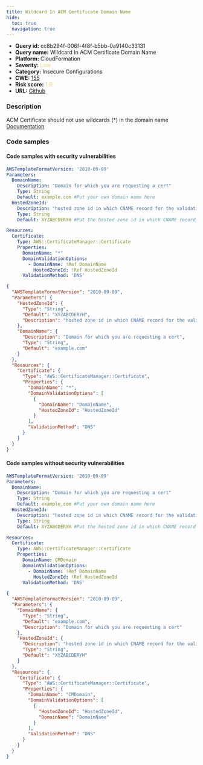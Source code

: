 ```yaml
---
title: Wildcard In ACM Certificate Domain Name
hide:
  toc: true
  navigation: true
---
```


<style>
  .highlight .hll {
    background-color: #ff171742;
  }
  .md-content {
    max-width: 1100px;
    margin: 0 auto;
  }
</style>

-   **Query id:** cc8b294f-006f-4f8f-b5bb-0a9140c33131
-   **Query name:** Wildcard In ACM Certificate Domain Name
-   **Platform:** CloudFormation
-   **Severity:** <span style="color:#edd57e">Low</span>
-   **Category:** Insecure Configurations
-   **CWE:** <a href="https://cwe.mitre.org/data/definitions/155.html" onclick="newWindowOpenerSafe(event, 'https://cwe.mitre.org/data/definitions/155.html')">155</a>
-   **Risk score:** <span style="color:#edd57e">1.9</span>
-   **URL:** [Github](https://github.com/Checkmarx/kics/tree/master/assets/queries/cloudFormation/aws/wildcard_in_acm_certificate_domain_name)

### Description
ACM Certificate should not use wildcards (*) in the domain name<br>
[Documentation](https://docs.aws.amazon.com/acm/latest/userguide/acm-overview.html)

### Code samples
#### Code samples with security vulnerabilities
```yaml title="Positive test num. 1 - yaml file" hl_lines="16"
AWSTemplateFormatVersion: '2010-09-09'
Parameters:
  DomainName:
    Description: "Domain for which you are requesting a cert"
    Type: String
    Default: example.com #Put your own domain name here
  HostedZoneId:
    Description: "hosted zone id in which CNAME record for the validation needs to be added"
    Type: String
    Default: XYZABCDERYH #Put the hosted zone id in which CNAME record for the validation needs to be added

Resources:
  Certificate:
    Type: AWS::CertificateManager::Certificate
    Properties:
      DomainName: "*"
      DomainValidationOptions:
        - DomainName: !Ref DomainName
          HostedZoneId: !Ref HostedZoneId
      ValidationMethod: 'DNS'
```
```json title="Positive test num. 2 - json file" hl_lines="19"
{
  "AWSTemplateFormatVersion": "2010-09-09",
  "Parameters": {
    "HostedZoneId": {
      "Type": "String",
      "Default": "XYZABCDERYH",
      "Description": "hosted zone id in which CNAME record for the validation needs to be added"
    },
    "DomainName": {
      "Description": "Domain for which you are requesting a cert",
      "Type": "String",
      "Default": "example.com"
    }
  },
  "Resources": {
    "Certificate": {
      "Type": "AWS::CertificateManager::Certificate",
      "Properties": {
        "DomainName": "*",
        "DomainValidationOptions": [
          {
            "DomainName": "DomainName",
            "HostedZoneId": "HostedZoneId"
          }
        ],
        "ValidationMethod": "DNS"
      }
    }
  }
}

```


#### Code samples without security vulnerabilities
```yaml title="Negative test num. 1 - yaml file"
AWSTemplateFormatVersion: '2010-09-09'
Parameters:
  DomainName:
    Description: "Domain for which you are requesting a cert"
    Type: String
    Default: example.com #Put your own domain name here
  HostedZoneId:
    Description: "hosted zone id in which CNAME record for the validation needs to be added"
    Type: String
    Default: XYZABCDERYH #Put the hosted zone id in which CNAME record for the validation needs to be added

Resources:
  Certificate:
    Type: AWS::CertificateManager::Certificate
    Properties:
      DomainName: CMDomain
      DomainValidationOptions:
        - DomainName: !Ref DomainName
          HostedZoneId: !Ref HostedZoneId
      ValidationMethod: 'DNS'
```
```json title="Negative test num. 2 - json file"
{
  "AWSTemplateFormatVersion": "2010-09-09",
  "Parameters": {
    "DomainName": {
      "Type": "String",
      "Default": "example.com",
      "Description": "Domain for which you are requesting a cert"
    },
    "HostedZoneId": {
      "Description": "hosted zone id in which CNAME record for the validation needs to be added",
      "Type": "String",
      "Default": "XYZABCDERYH"
    }
  },
  "Resources": {
    "Certificate": {
      "Type": "AWS::CertificateManager::Certificate",
      "Properties": {
        "DomainName": "CMDomain",
        "DomainValidationOptions": [
          {
            "HostedZoneId": "HostedZoneId",
            "DomainName": "DomainName"
          }
        ],
        "ValidationMethod": "DNS"
      }
    }
  }
}

```

